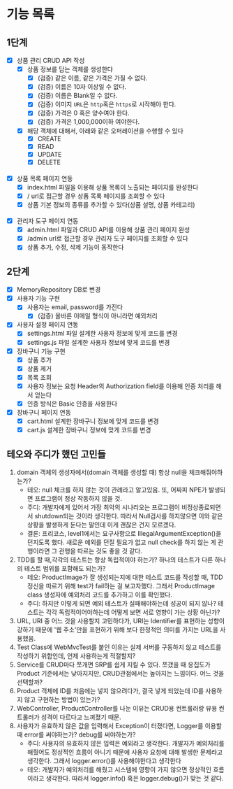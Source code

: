 # 기능 목록

## 1단계

- [x] 상품 관리 CRUD API 작성
    - [x] 상품 정보를 담는 객체를 생성한다
        - [x] (검증) 같은 이름, 같은 가격은 가질 수 없다.
        - [x] (검증) 이름은 10자 이상일 수 없다.
        - [x] (검증) 이름은 Blank일 수 없다.
        - [x] (검증) 이미지 `URL`은 `http`혹은 `https`로 시작해야 한다.
        - [x] (검증) 가격은 0 혹은 양수여야 한다.
        - [x] (검증) 가격은 1,000,000이하 여야한다.
    - [x] 해당 객체에 대해서, 아래와 같은 오퍼레이션을 수행할 수 있다
        - [x] CREATE
        - [x] READ
        - [x] UPDATE
        - [x] DELETE
          <br><br>
- [x] 상품 목록 페이지 연동
    - [x] index.html 파일을 이용해 상품 목록이 노출되는 페이지를 완성한다
    - [x] / url로 접근할 경우 상품 목록 페이지를 조회할 수 있다
    - [x] 상품 기본 정보의 종류를 추가할 수 있다(상품 설명, 상품 카테고리)
      <br><br>
- [x] 관리자 도구 페이지 연동
    - [x] admin.html 파일과 CRUD API를 이용해 상품 관리 페이지 완성
    - [x] /admin url로 접근할 경우 관리자 도구 페이지를 조회할 수 있다
    - [x] 상품 추가, 수정, 삭제 기능이 동작한다

## 2단계

- [x] MemoryRepository DB로 변경
- [x] 사용자 기능 구현
    - [x] 사용자는 email, password를 가진다
        - [x] (검증) 올바른 이메일 형식이 아니라면 예외처리
- [x] 사용자 설정 페이지 연동
    - [x] settings.html 파일 설계한 사용자 정보에 맞게 코드를 변경
    - [x] settings.js 파일 설계한 사용자 정보에 맞게 코드를 변경
- [x] 장바구니 기능 구현
    - [x] 상품 추가
    - [x] 상품 제거
    - [x] 목록 조회
    - [x] 사용자 정보는 요청 Header의 Authorization field를 이용해 인증 처리를 해서 얻는다
    - [x] 인증 방식은 Basic 인증을 사용한다
- [x] 장바구니 페이지 연동
    - [x] cart.html 설계한 장바구니 정보에 맞게 코드를 변경
    - [x] cart.js 설계한 장바구니 정보에 맞게 코드를 변경

## 테오와 주디가 했던 고민들

1. domain 객체의 생성자에서(domain 객체를 생성할 때) 항상 null을 체크해줘야하는가?
    - 테오: null 체크를 하지 않는 것이 관례라고 알고있음. 또, 어짜피 NPE가 발생되면 프로그램이 정상 작동하지 않을 것.
    - 주디: 개발자에게 있어서 가장 최악의 시나리오는 프로그램이 비정상종료되면서 shutdown되는 것이라 생각한다. 따라서 Null검사를 하지않으면 이와 같은 상황을 발생하게 둔다는 말인데 이게 괜찮은 건지
      모르겠다.
    - 결론: 프리코스, level1에서는 요구사항으로 IllegalArgumentException()을 던지도록 했다. 새로운 예외를 던질 필요가 없고 null check를 하지 않는 게 관행이라면 그 관행을
      따르는 것도 좋을 것 같다.
2. TDD를 할 때,각각의 테스트는 항상 독립적이야 하는가? 하나의 테스트가 다른 하나의 테스트 범위를 포함해도 되는가?
    - 테오: ProductImage가 잘 생성되는지에 대한 테스트 코드를 작성할 때, TDD 정신을 따르기 위해 test가 fail하는 걸 보고자했다. 그래서 ProductImage class 생성자에 예외처리
      코드를 추가하고 이를 확인했다.
    - 주디: 하지만 이렇게 되면 예외 테스트가 실패해야하는데 성공이 되지 않나? 테스트는 각각 독립적이어야하는데 어떻게 보면 서로 영향이 가는 상황 아닌가?
3. URL, URI 중 어느 것을 사용할지 고민하다가, URI는 Identifier를 표현하는 성향이 강하기 때문에 '웹 주소'만을 표현하기 위해 보다 한정적인 의미를 가지는 URL을 사용했음.
4. Test Class에 WebMvcTest를 붙인 이유는 실제 서버를 구동하지 않고 테스트를 작성하기 위함인데, 언제 사용하는게 적절할지?
5. Service를 CRUD마다 쪼개면 SRP를 쉽게 지킬 수 있다. 쪼갰을 때 응집도가 Product 기준에서는 낮아지지만, CRUD관점에서는 높아지는 느낌이다. 어느 것을 선택할까?
6. Product 객체에 ID를 처음에는 넣지 않으려다가, 결국 넣게 되었는데 ID를 사용하지 않고 구현하는 방법이 있는가?
7. WebController, ProductController를 나눈 이유는 CRUD용 컨트롤러랑 뷰용 컨트롤러가 성격이 다르다고 느껴졌기 때문.
8. 사용자가 유효하지 않은 값을 입력해서 Exception이 터졌다면, Logger를 이용할 때 error를 써야하는가? debug를 써야하는가?
    - 주디: 사용자의 유효하지 않은 입력은 예외라고 생각한다. 개발자가 예외처리를 해줬어도 정상적인 흐름이 아니기 때문에 사용자 요청에 대해 발생한 문제라고 생각한다. 그래서 logger.error()를
      사용해야한다고 생각한다
    - 테오: 개발자가 예외처리를 해줬고 시스템에 영향이 가지 않으면 정상적인 흐름이라고 생각한다. 따라서 logger.info() 혹은 logger.debug()가 맞는 것 같다.

